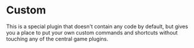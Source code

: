 Custom
====
This is a special plugin that doesn't contain any code by default, but gives you a place to put your own custom commands and shortcuts without touching any of the central game plugins.